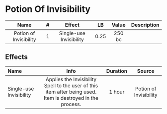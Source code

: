 # Potion Of Invisibility

|          Name          | # |         Effect         |  LB  | Value | Description |
| :--------------------: | :-: | :---------------------: | :--: | :----: | ----------- |
| Potion of Invisibility | 1 | Single-use Invisibility | 0.25 | 250 bc |             |

## Effects

| Name                    |                                                    Info                                                    | Duration |         Source         |
| :---------------------- | :---------------------------------------------------------------------------------------------------------: | :------: | :--------------------: |
| Single-use Invisibility | Applies the Invisibility Spell to the user of this item after being used. Item is destroyed in the process. |  1 hour  | Potion of Invisibility |
